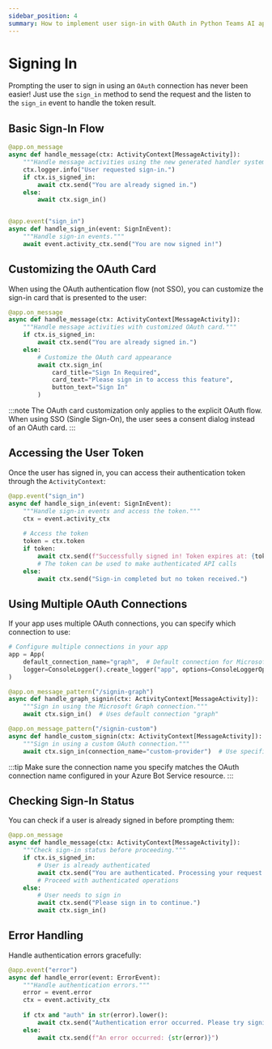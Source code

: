 ```yaml
---
sidebar_position: 4
summary: How to implement user sign-in with OAuth in Python Teams AI applications using the built-in signin method.
---
```


# Signing In

Prompting the user to sign in using an `OAuth` connection has
never been easier! Just use the `sign_in` method to send the request
and the listen to the `sign_in` event to handle the token result.

## Basic Sign-In Flow

```python
@app.on_message
async def handle_message(ctx: ActivityContext[MessageActivity]):
    """Handle message activities using the new generated handler system."""
    ctx.logger.info("User requested sign-in.")
    if ctx.is_signed_in:
        await ctx.send("You are already signed in.")
    else:
        await ctx.sign_in()


@app.event("sign_in")
async def handle_sign_in(event: SignInEvent):
    """Handle sign-in events."""
    await event.activity_ctx.send("You are now signed in!")

```

## Customizing the OAuth Card

When using the OAuth authentication flow (not SSO), you can customize the sign-in card that is presented to the user:

```python
@app.on_message
async def handle_message(ctx: ActivityContext[MessageActivity]):
    """Handle message activities with customized OAuth card."""
    if ctx.is_signed_in:
        await ctx.send("You are already signed in.")
    else:
        # Customize the OAuth card appearance
        await ctx.sign_in(
            card_title="Sign In Required",
            card_text="Please sign in to access this feature",
            button_text="Sign In"
        )
```

:::note
The OAuth card customization only applies to the explicit OAuth flow. When using SSO (Single Sign-On), the user sees a consent dialog instead of an OAuth card.
:::

## Accessing the User Token

Once the user has signed in, you can access their authentication token through the `ActivityContext`:

```python
@app.event("sign_in")
async def handle_sign_in(event: SignInEvent):
    """Handle sign-in events and access the token."""
    ctx = event.activity_ctx
    
    # Access the token
    token = ctx.token
    if token:
        await ctx.send(f"Successfully signed in! Token expires at: {token.expiration}")
        # The token can be used to make authenticated API calls
    else:
        await ctx.send("Sign-in completed but no token received.")
```

## Using Multiple OAuth Connections

If your app uses multiple OAuth connections, you can specify which connection to use:

```python
# Configure multiple connections in your app
app = App(
    default_connection_name="graph",  # Default connection for Microsoft Graph
    logger=ConsoleLogger().create_logger("app", options=ConsoleLoggerOptions(level="debug"))
)

@app.on_message_pattern("/signin-graph")
async def handle_graph_signin(ctx: ActivityContext[MessageActivity]):
    """Sign in using the Microsoft Graph connection."""
    await ctx.sign_in()  # Uses default connection "graph"

@app.on_message_pattern("/signin-custom")
async def handle_custom_signin(ctx: ActivityContext[MessageActivity]):
    """Sign in using a custom OAuth connection."""
    await ctx.sign_in(connection_name="custom-provider")  # Use specific connection
```

:::tip
Make sure the connection name you specify matches the OAuth connection name configured in your Azure Bot Service resource.
:::

## Checking Sign-In Status

You can check if a user is already signed in before prompting them:

```python
@app.on_message
async def handle_message(ctx: ActivityContext[MessageActivity]):
    """Check sign-in status before proceeding."""
    if ctx.is_signed_in:
        # User is already authenticated
        await ctx.send("You are authenticated. Processing your request...")
        # Proceed with authenticated operations
    else:
        # User needs to sign in
        await ctx.send("Please sign in to continue.")
        await ctx.sign_in()
```

## Error Handling

Handle authentication errors gracefully:

```python
@app.event("error")
async def handle_error(event: ErrorEvent):
    """Handle authentication errors."""
    error = event.error
    ctx = event.activity_ctx
    
    if ctx and "auth" in str(error).lower():
        await ctx.send("Authentication error occurred. Please try signing in again.")
    else:
        await ctx.send(f"An error occurred: {str(error)}")
```